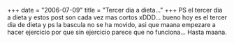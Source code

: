 +++
date = "2006-07-09"
title = "Tercer dia a dieta..."
+++
PS el tercer dia a dieta y estos post son cada vez mas cortos xDDD... bueno hoy es el tercer dia de dieta y ps la bascula no se ha movido, asi que maana empezare a hacer ejercicio por que sin ejercicio parece que no funciona... Hasta maana.


